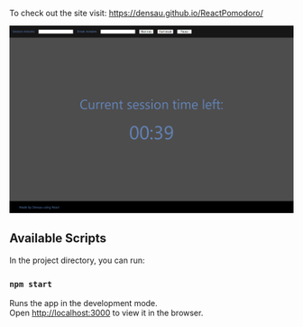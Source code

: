 To check out the site visit:
https://densau.github.io/ReactPomodoro/

![alt text](screen.png)

## Available Scripts

In the project directory, you can run:

### `npm start`

Runs the app in the development mode.\
Open [http://localhost:3000](http://localhost:3000) to view it in the browser.


